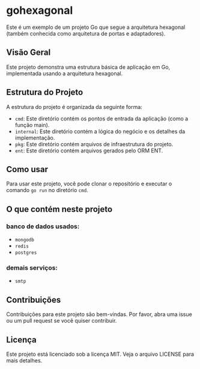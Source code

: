 # gohexagonal

Este é um exemplo de um projeto Go que segue a arquitetura hexagonal (também conhecida como arquitetura de portas e adaptadores).

## Visão Geral

Este projeto demonstra uma estrutura básica de aplicação em Go, implementada usando a arquitetura hexagonal.

## Estrutura do Projeto

A estrutura do projeto é organizada da seguinte forma:

- `cmd`: Este diretório contém os pontos de entrada da aplicação (como a função main).
- `internal`: Este diretório contém a lógica do negócio e os detalhes da implementação.
- `pkg`: Este diretório contém arquivos de infraestrutura do projeto.
- `ent`: Este diretório contém arquivos gerados pelo ORM ENT.

## Como usar

Para usar este projeto, você pode clonar o repositório e executar o comando `go run` no diretório `cmd`.

## O que contém neste projeto
### banco de dados usados:
- `mongodb`
- `redis`
- `postgres`
### demais serviços:
- `smtp`

## Contribuições

Contribuições para este projeto são bem-vindas. Por favor, abra uma issue ou um pull request se você quiser contribuir.

## Licença

Este projeto está licenciado sob a licença MIT. Veja o arquivo LICENSE para mais detalhes.

